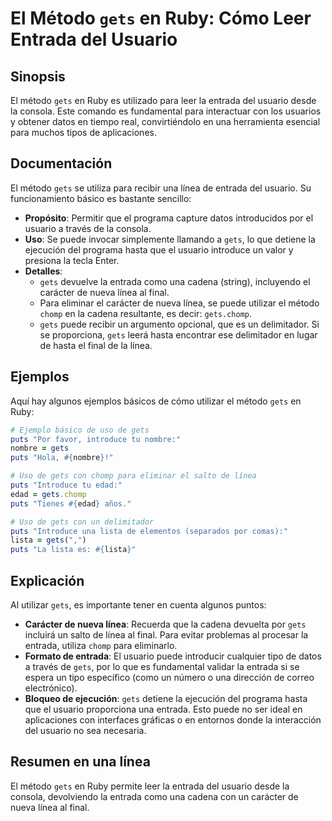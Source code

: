 <!--
Meta Description: # El Método `gets` en Ruby: Cómo Leer Entrada del Usuario ## Sinopsis El método `gets` en Ruby es utilizado para leer la entrada del usuario desde la ...
Meta Keywords: gets, entrada, usuario, línea, para
-->

# El Método `gets` en Ruby: Cómo Leer Entrada del Usuario

## Sinopsis
El método `gets` en Ruby es utilizado para leer la entrada del usuario desde la consola. Este comando es fundamental para interactuar con los usuarios y obtener datos en tiempo real, convirtiéndolo en una herramienta esencial para muchos tipos de aplicaciones.

## Documentación
El método `gets` se utiliza para recibir una línea de entrada del usuario. Su funcionamiento básico es bastante sencillo:

- **Propósito**: Permitir que el programa capture datos introducidos por el usuario a través de la consola.
- **Uso**: Se puede invocar simplemente llamando a `gets`, lo que detiene la ejecución del programa hasta que el usuario introduce un valor y presiona la tecla Enter.
- **Detalles**: 
  - `gets` devuelve la entrada como una cadena (string), incluyendo el carácter de nueva línea al final. 
  - Para eliminar el carácter de nueva línea, se puede utilizar el método `chomp` en la cadena resultante, es decir: `gets.chomp`.
  - `gets` puede recibir un argumento opcional, que es un delimitador. Si se proporciona, `gets` leerá hasta encontrar ese delimitador en lugar de hasta el final de la línea.

## Ejemplos
Aquí hay algunos ejemplos básicos de cómo utilizar el método `gets` en Ruby:

```ruby
# Ejemplo básico de uso de gets
puts "Por favor, introduce tu nombre:"
nombre = gets
puts "Hola, #{nombre}!"

# Uso de gets con chomp para eliminar el salto de línea
puts "Introduce tu edad:"
edad = gets.chomp
puts "Tienes #{edad} años."

# Uso de gets con un delimitador
puts "Introduce una lista de elementos (separados por comas):"
lista = gets(",")
puts "La lista es: #{lista}"
```

## Explicación
Al utilizar `gets`, es importante tener en cuenta algunos puntos:

- **Carácter de nueva línea**: Recuerda que la cadena devuelta por `gets` incluirá un salto de línea al final. Para evitar problemas al procesar la entrada, utiliza `chomp` para eliminarlo.
- **Formato de entrada**: El usuario puede introducir cualquier tipo de datos a través de `gets`, por lo que es fundamental validar la entrada si se espera un tipo específico (como un número o una dirección de correo electrónico).
- **Bloqueo de ejecución**: `gets` detiene la ejecución del programa hasta que el usuario proporciona una entrada. Esto puede no ser ideal en aplicaciones con interfaces gráficas o en entornos donde la interacción del usuario no sea necesaria.

## Resumen en una línea
El método `gets` en Ruby permite leer la entrada del usuario desde la consola, devolviendo la entrada como una cadena con un carácter de nueva línea al final.